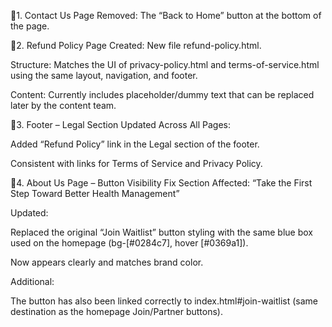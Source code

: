 📍1. Contact Us Page
Removed: The “Back to Home” button at the bottom of the page.

📍2. Refund Policy Page
Created: New file refund-policy.html.

Structure: Matches the UI of privacy-policy.html and terms-of-service.html using the same layout, navigation, and footer.

Content: Currently includes placeholder/dummy text that can be replaced later by the content team.

📍3. Footer – Legal Section
Updated Across All Pages:

Added “Refund Policy” link in the Legal section of the footer.

Consistent with links for Terms of Service and Privacy Policy.


📍4. About Us Page – Button Visibility Fix
Section Affected: “Take the First Step Toward Better Health Management”

Updated:

Replaced the original “Join Waitlist” button styling with the same blue box used on the homepage (bg-[#0284c7], hover [#0369a1]).

Now appears clearly and matches brand color.

Additional:

The button has also been linked correctly to index.html#join-waitlist (same destination as the homepage Join/Partner buttons).
